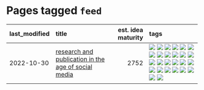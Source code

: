 # Pages tagged `feed`

|last_modified|title|est. idea maturity|tags
|:---|:---|---:|:---|
|2022-10-30|[research and publication in the age of social media](../research-and-social.md)|2752|[![](https://img.shields.io/badge/tag-arxiv-83cbca)](../tags/arxiv.md) [![](https://img.shields.io/badge/tag-citation-e33481)](../tags/citation.md) [![](https://img.shields.io/badge/tag-corrections-b59164)](../tags/corrections.md) [![](https://img.shields.io/badge/tag-credit-2b1224)](../tags/credit.md) [![](https://img.shields.io/badge/tag-curation-869cae)](../tags/curation.md) [![](https://img.shields.io/badge/tag-discoverability-3c7f53)](../tags/discoverability.md) [![](https://img.shields.io/badge/tag-discussion-d548d8)](../tags/discussion.md) [![](https://img.shields.io/badge/tag-feed-22d494)](../tags/feed.md) [![](https://img.shields.io/badge/tag-git-90446b)](../tags/git.md) [![](https://img.shields.io/badge/tag-github-35d2ce)](../tags/github.md) [![](https://img.shields.io/badge/tag-historyofscience-8e95e2)](../tags/historyofscience.md) [![](https://img.shields.io/badge/tag-mastodon-be4650)](../tags/mastodon.md) [![](https://img.shields.io/badge/tag-openreview-3f3dc3)](../tags/openreview.md) [![](https://img.shields.io/badge/tag-paperswithcode-cdef47)](../tags/paperswithcode.md) [![](https://img.shields.io/badge/tag-platform-99b5f2)](../tags/platform.md) [![](https://img.shields.io/badge/tag-publication-2b1421)](../tags/publication.md) [![](https://img.shields.io/badge/tag-reproducibility-d46ff4)](../tags/reproducibility.md) [![](https://img.shields.io/badge/tag-research-faa2fc)](../tags/research.md) [![](https://img.shields.io/badge/tag-retractions-1ee399)](../tags/retractions.md) [![](https://img.shields.io/badge/tag-search-49fd1a)](../tags/search.md) [![](https://img.shields.io/badge/tag-socialmedia-6edb5)](../tags/socialmedia.md) [![](https://img.shields.io/badge/tag-stackoverflow-f1c85)](../tags/stackoverflow.md) [![](https://img.shields.io/badge/tag-subscription-2229ca)](../tags/subscription.md) [![](https://img.shields.io/badge/tag-transparency-3a9a4f)](../tags/transparency.md) [![](https://img.shields.io/badge/tag-twitter-3b815)](../tags/twitter.md) [![](https://img.shields.io/badge/tag-validation-3b18a)](../tags/validation.md)|